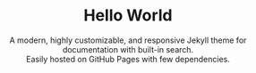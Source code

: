 <p align="center">
    <h1 align="center">Hello World</h1>
    <p align="center">A modern, highly customizable, and responsive Jekyll theme for documentation with built-in search.<br>Easily hosted on GitHub Pages with few dependencies.</p>
    <br><br><br>
</p>
